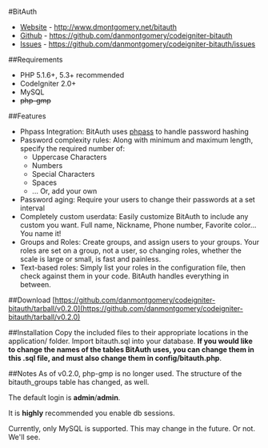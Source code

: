 #BitAuth

* [Website](http://www.dmontgomery.net/bitauth) - http://www.dmontgomery.net/bitauth
* [Github](https://github.com/danmontgomery/codeigniter-bitauth) - https://github.com/danmontgomery/codeigniter-bitauth
* [Issues](https://github.com/danmontgomery/codeigniter-bitauth/issues) - https://github.com/danmontgomery/codeigniter-bitauth/issues

##Requirements
* PHP 5.1.6+, 5.3+ recommended
* CodeIgniter 2.0+
* MySQL
* ~~php-gmp~~

##Features
* Phpass Integration: BitAuth uses [phpass](http://www.openwall.com/phpass/) to handle password hashing
* Password complexity rules: Along with minimum and maximum length, specify the required number of:
	* Uppercase Characters
	* Numbers
	* Special Characters
	* Spaces
	* ... Or, add your own
* Password aging: Require your users to change their passwords at a set interval
* Completely custom userdata: Easily customize BitAuth to include any custom you want. Full name, Nickname, Phone number, Favorite color... You name it!
* Groups and Roles: Create groups, and assign users to your groups. Your roles are set on a group, not a user, so changing roles, whether the scale is large or small, is fast and painless.
* Text-based roles: Simply list your roles in the configuration file, then check against them in your code. BitAuth handles everything in between.

##Download
[https://github.com/danmontgomery/codeigniter-bitauth/tarball/v0.2.0](https://github.com/danmontgomery/codeigniter-bitauth/tarball/v0.2.0)

##Installation
Copy the included files to their appropriate locations in the application/ folder. Import bitauth.sql into your database. **If you would like to change the names of the tables BitAuth uses, you can change them in this .sql file, and must also change them in config/bitauth.php**.

##Notes
As of v0.2.0, php-gmp is no longer used. The structure of the bitauth_groups table has changed, as well.

The default login is **admin**/**admin**.

It is **highly** recommended you enable db sessions.

Currently, only MySQL is supported. This may change in the future. Or not. We'll see.